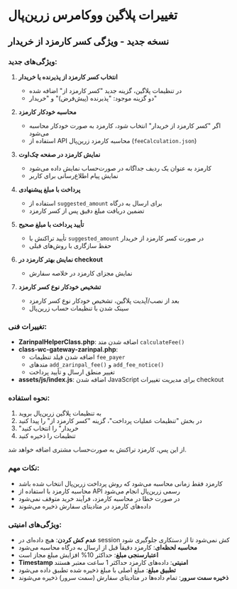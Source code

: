 # تغییرات پلاگین ووکامرس زرین‌پال

## نسخه جدید - ویژگی کسر کارمزد از خریدار

### ویژگی‌های جدید:

1. **انتخاب کسر کارمزد از پذیرنده یا خریدار**
   - در تنظیمات پلاگین، گزینه جدید "کسر کارمزد از" اضافه شده
   - دو گزینه موجود: "پذیرنده (پیش‌فرض)" و "خریدار"

2. **محاسبه خودکار کارمزد**
   - اگر "کسر کارمزد از خریدار" انتخاب شود، کارمزد به صورت خودکار محاسبه می‌شود
   - استفاده از API محاسبه کارمزد زرین‌پال (`feeCalculation.json`)

3. **نمایش کارمزد در صفحه چک‌اوت**
   - کارمزد به عنوان یک ردیف جداگانه در صورت‌حساب نمایش داده می‌شود
   - نمایش پیام اطلاع‌رسانی برای کاربر

4. **پرداخت با مبلغ پیشنهادی**
   - استفاده از `suggested_amount` برای ارسال به درگاه
   - تضمین دریافت مبلغ دقیق پس از کسر کارمزد

5. **تأیید پرداخت با مبلغ صحیح**
   - تأیید تراکنش با `suggested_amount` در صورت کسر کارمزد از خریدار
   - حفظ سازگاری با روش‌های قبلی

6. **نمایش بهتر کارمزد در checkout**
   - نمایش مجزای کارمزد در خلاصه سفارش
   
7. **تشخیص خودکار نوع کسر کارمزد**
   - بعد از نصب/آپدیت پلاگین، تشخیص خودکار نوع کسر کارمزد
   - سینک شدن با تنظیمات حساب زرین‌پال

### تغییرات فنی:

- **ZarinpalHelperClass.php**: اضافه شدن متد `calculateFee()`
- **class-wc-gateway-zarinpal.php**: 
  - اضافه شدن فیلد تنظیمات `fee_payer`
  - متدهای `add_zarinpal_fee()` و `add_fee_notice()`
  - تغییر منطق ارسال و تأیید پرداخت
- **assets/js/index.js**: اضافه شدن JavaScript برای مدیریت تغییرات checkout

### نحوه استفاده:

1. به تنظیمات پلاگین زرین‌پال بروید
2. در بخش "تنظیمات عملیات پرداخت"، گزینه "کسر کارمزد از" را پیدا کنید
3. "خریدار" را انتخاب کنید
4. تنظیمات را ذخیره کنید

از این پس، کارمزد تراکنش به صورت‌حساب مشتری اضافه خواهد شد.

### نکات مهم:

- کارمزد فقط زمانی محاسبه می‌شود که روش پرداخت زرین‌پال انتخاب شده باشد
- محاسبه کارمزد با استفاده از API رسمی زرین‌پال انجام می‌شود
- در صورت خطا در محاسبه کارمزد، فرآیند خرید متوقف نمی‌شود
- داده‌های کارمزد در متادیتای سفارش ذخیره می‌شوند

### ویژگی‌های امنیتی:

- **عدم کش کردن**: هیچ داده‌ای در session کش نمی‌شود تا از دستکاری جلوگیری شود
- **محاسبه لحظه‌ای**: کارمزد دقیقاً قبل از ارسال به درگاه محاسبه می‌شود
- **اعتبارسنجی مبلغ**: حداکثر 10% افزایش مبلغ مجاز است
- **Timestamp امنیتی**: داده‌های کارمزد حداکثر 1 ساعت معتبر هستند
- **تطبیق مبلغ**: مبلغ اصلی با مبلغ ذخیره شده تطبیق داده می‌شود
- **ذخیره سمت سرور**: تمام داده‌ها در متادیتای سفارش (سمت سرور) ذخیره می‌شوند 